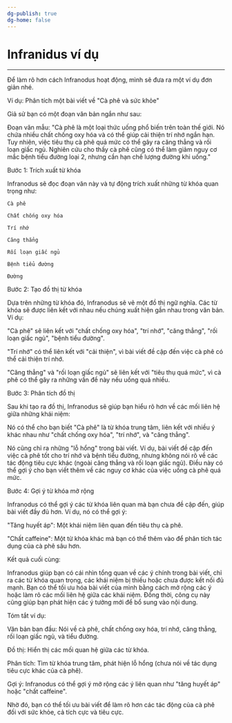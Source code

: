 ```yaml
---
dg-publish: true
dg-home: false
---
```

# Infranidus ví dụ
---

Để làm rõ hơn cách Infranodus hoạt động, mình sẽ đưa ra một ví dụ đơn giản nhé.

Ví dụ: Phân tích một bài viết về "Cà phê và sức khỏe"

Giả sử bạn có một đoạn văn bản ngắn như sau:

Đoạn văn mẫu: "Cà phê là một loại thức uống phổ biến trên toàn thế giới. Nó chứa nhiều chất chống oxy hóa và có thể giúp cải thiện trí nhớ ngắn hạn. Tuy nhiên, việc tiêu thụ cà phê quá mức có thể gây ra căng thẳng và rối loạn giấc ngủ. Nghiên cứu cho thấy cà phê cũng có thể làm giảm nguy cơ mắc bệnh tiểu đường loại 2, nhưng cần hạn chế lượng đường khi uống."

Bước 1: Trích xuất từ khóa

Infranodus sẽ đọc đoạn văn này và tự động trích xuất những từ khóa quan trọng như:

	Cà phê
	
	Chất chống oxy hóa
	
	Trí nhớ
	
	Căng thẳng
	
	Rối loạn giấc ngủ
	
	Bệnh tiểu đường
	
	Đường


Bước 2: Tạo đồ thị từ khóa

Dựa trên những từ khóa đó, Infranodus sẽ vẽ một đồ thị ngữ nghĩa. Các từ khóa sẽ được liên kết với nhau nếu chúng xuất hiện gần nhau trong văn bản. Ví dụ:

"Cà phê" sẽ liên kết với "chất chống oxy hóa", "trí nhớ", "căng thẳng", "rối loạn giấc ngủ", "bệnh tiểu đường".

"Trí nhớ" có thể liên kết với "cải thiện", vì bài viết đề cập đến việc cà phê có thể cải thiện trí nhớ.

"Căng thẳng" và "rối loạn giấc ngủ" sẽ liên kết với "tiêu thụ quá mức", vì cà phê có thể gây ra những vấn đề này nếu uống quá nhiều.


Bước 3: Phân tích đồ thị

Sau khi tạo ra đồ thị, Infranodus sẽ giúp bạn hiểu rõ hơn về các mối liên hệ giữa những khái niệm:

Nó có thể cho bạn biết "Cà phê" là từ khóa trung tâm, liên kết với nhiều ý khác nhau như "chất chống oxy hóa", "trí nhớ", và "căng thẳng".

Nó cũng chỉ ra những "lỗ hổng" trong bài viết. Ví dụ, bài viết đề cập đến việc cà phê tốt cho trí nhớ và bệnh tiểu đường, nhưng không nói rõ về các tác động tiêu cực khác (ngoài căng thẳng và rối loạn giấc ngủ). Điều này có thể gợi ý cho bạn viết thêm về các nguy cơ khác của việc uống cà phê quá mức.


Bước 4: Gợi ý từ khóa mở rộng

Infranodus có thể gợi ý các từ khóa liên quan mà bạn chưa đề cập đến, giúp bài viết đầy đủ hơn. Ví dụ, nó có thể gợi ý:

"Tăng huyết áp": Một khái niệm liên quan đến tiêu thụ cà phê.

"Chất caffeine": Một từ khóa khác mà bạn có thể thêm vào để phân tích tác dụng của cà phê sâu hơn.


Kết quả cuối cùng:

Infranodus giúp bạn có cái nhìn tổng quan về các ý chính trong bài viết, chỉ ra các từ khóa quan trọng, các khái niệm bị thiếu hoặc chưa được kết nối đủ mạnh. Bạn có thể tối ưu hóa bài viết của mình bằng cách mở rộng các ý hoặc làm rõ các mối liên hệ giữa các khái niệm. Đồng thời, công cụ này cũng giúp bạn phát hiện các ý tưởng mới để bổ sung vào nội dung.

Tóm tắt ví dụ:

Văn bản ban đầu: Nói về cà phê, chất chống oxy hóa, trí nhớ, căng thẳng, rối loạn giấc ngủ, và tiểu đường.

Đồ thị: Hiển thị các mối quan hệ giữa các từ khóa.

Phân tích: Tìm từ khóa trung tâm, phát hiện lỗ hổng (chưa nói về tác dụng tiêu cực khác của cà phê).

Gợi ý: Infranodus có thể gợi ý mở rộng các ý liên quan như "tăng huyết áp" hoặc "chất caffeine".


Nhờ đó, bạn có thể tối ưu bài viết để làm rõ hơn các tác động của cà phê đối với sức khỏe, cả tích cực và tiêu cực.



